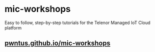 # mic-workshops
Easy to follow, step-by-step tutorials for the Telenor Managed IoT Cloud platform

## [pwntus.github.io/mic-workshops](https://pwntus.github.io/mic-workshops/)
